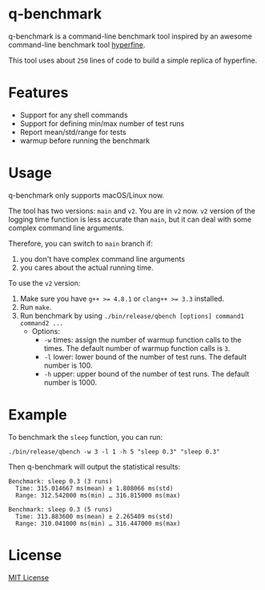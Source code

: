 # q-benchmark

q-benchmark is a command-line benchmark tool inspired by an awesome command-line benchmark tool [hyperfine](https://github.com/sharkdp/hyperfine).

This tool uses about `250` lines of code to build a simple replica of hyperfine.

# Features

- Support for any shell commands
- Support for defining min/max number of test runs
- Report mean/std/range for tests
- warmup before running the benchmark

# Usage

q-benchmark only supports macOS/Linux now.

The tool has two versions: `main` and `v2`. You are in `v2` now. `v2` version of the logging time function is less accurate than `main`, but it can deal with some complex command line arguments.

Therefore, you can switch to `main` branch if:
1. you don't have complex command line arguments
2. you cares about the actual running time.

To use the `v2` version:
1. Make sure you have `g++ >= 4.8.1` or `clang++ >= 3.3` installed.
2. Run `make`.
3. Run benchmark by using `./bin/release/qbench [options] command1 command2 ...`
    - Options:
      - `-w` times: assign the number of warmup function calls to the times. The default number of warmup function calls is `3`.
      - `-l` lower: lower bound of the number of test runs. The default number is 100.
      - `-h` upper: upper bound of the number of test runs. The default number is 1000.

# Example

To benchmark the `sleep` function, you can run:

```
./bin/release/qbench -w 3 -l 1 -h 5 "sleep 0.3" "sleep 0.3"
```

Then q-benchmark will output the statistical results:
```
Benchmark: sleep 0.3 (3 runs)
  Time: 315.014667 ms(mean) ± 1.808066 ms(std)
  Range: 312.542000 ms(min) … 316.815000 ms(max)

Benchmark: sleep 0.3 (5 runs)
  Time: 313.883600 ms(mean) ± 2.265409 ms(std)
  Range: 310.041000 ms(min) … 316.447000 ms(max)
```

# License

[MIT License](./LICENSE)